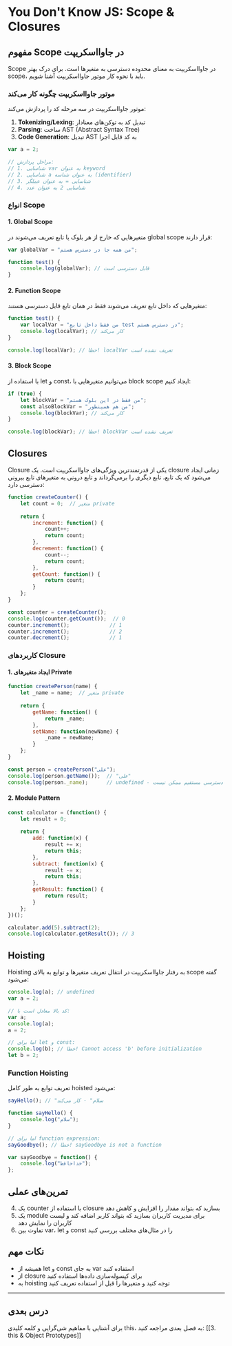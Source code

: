# You Don't Know JS: Scope & Closures

## مفهوم Scope در جاوااسکریپت

Scope در جاوااسکریپت به معنای محدوده دسترسی به متغیرها است. برای درک بهتر scope، باید با نحوه کار موتور جاوااسکریپت آشنا شویم.

### موتور جاوااسکریپت چگونه کار می‌کند
موتور جاوااسکریپت در سه مرحله کد را پردازش می‌کند:

1. **Tokenizing/Lexing**: تبدیل کد به توکن‌های معنادار
2. **Parsing**: ساخت AST (Abstract Syntax Tree)
3. **Code Generation**: تبدیل AST به کد قابل اجرا

```javascript
var a = 2;

// مراحل پردازش:
// 1. شناسایی var به عنوان keyword
// 2. شناسایی a به عنوان شناسه (identifier)
// 3. شناسایی = به عنوان عملگر
// 4. شناسایی 2 به عنوان عدد
```

### انواع Scope

#### 1. Global Scope
متغیرهایی که خارج از هر بلوک یا تابع تعریف می‌شوند در global scope قرار دارند:

```javascript
var globalVar = "من همه جا در دسترس هستم";

function test() {
    console.log(globalVar); // قابل دسترسی است
}
```

#### 2. Function Scope
متغیرهایی که داخل تابع تعریف می‌شوند فقط در همان تابع قابل دسترسی هستند:

```javascript
function test() {
    var localVar = "من فقط داخل تابع test در دسترس هستم";
    console.log(localVar); // کار می‌کند
}

console.log(localVar); // خطا! localVar تعریف نشده است
```

#### 3. Block Scope
با استفاده از let و const، می‌توانیم متغیرهایی با block scope ایجاد کنیم:

```javascript
if (true) {
    let blockVar = "من فقط در این بلوک هستم";
    const alsoBlockVar = "من هم همینطور";
    console.log(blockVar); // کار می‌کند
}

console.log(blockVar); // خطا! blockVar تعریف نشده است
```

## Closures
Closure یکی از قدرتمندترین ویژگی‌های جاوااسکریپت است. یک closure زمانی ایجاد می‌شود که یک تابع، تابع دیگری را برمی‌گرداند و تابع درونی به متغیرهای تابع بیرونی دسترسی دارد:

```javascript
function createCounter() {
    let count = 0;  // متغیر private
    
    return {
        increment: function() {
            count++;
            return count;
        },
        decrement: function() {
            count--;
            return count;
        },
        getCount: function() {
            return count;
        }
    };
}

const counter = createCounter();
console.log(counter.getCount());  // 0
counter.increment();             // 1
counter.increment();             // 2
counter.decrement();             // 1
```

### کاربردهای Closure

#### 1. ایجاد متغیرهای Private
```javascript
function createPerson(name) {
    let _name = name;  // متغیر private
    
    return {
        getName: function() {
            return _name;
        },
        setName: function(newName) {
            _name = newName;
        }
    };
}

const person = createPerson("علی");
console.log(person.getName());  // "علی"
console.log(person._name);      // undefined - دسترسی مستقیم ممکن نیست
```

#### 2. Module Pattern
```javascript
const calculator = (function() {
    let result = 0;
    
    return {
        add: function(x) {
            result += x;
            return this;
        },
        subtract: function(x) {
            result -= x;
            return this;
        },
        getResult: function() {
            return result;
        }
    };
})();

calculator.add(5).subtract(2);
console.log(calculator.getResult()); // 3
```

## Hoisting
Hoisting به رفتار جاوااسکریپت در انتقال تعریف متغیرها و توابع به بالای scope گفته می‌شود:

```javascript
console.log(a); // undefined
var a = 2;

// کد بالا معادل است با:
var a;
console.log(a);
a = 2;

// اما برای let و const:
console.log(b); // خطا! Cannot access 'b' before initialization
let b = 2;
```

### Function Hoisting
تعریف توابع به طور کامل hoisted می‌شود:

```javascript
sayHello(); // "سلام" - کار می‌کند

function sayHello() {
    console.log("سلام");
}

// اما برای function expression:
sayGoodbye(); // خطا! sayGoodbye is not a function

var sayGoodbye = function() {
    console.log("خداحافظ");
};
```

## تمرین‌های عملی

4. یک counter با استفاده از closure بسازید که بتواند مقدار را افزایش و کاهش دهد
5. یک module برای مدیریت کاربران بسازید که بتواند کاربر اضافه کند و لیست کاربران را نمایش دهد
6. تفاوت بین var، let و const را در مثال‌های مختلف بررسی کنید

## نکات مهم
- همیشه از let و const به جای var استفاده کنید
- از closure برای کپسوله‌سازی داده‌ها استفاده کنید
- به hoisting توجه کنید و متغیرها را قبل از استفاده تعریف کنید
---
## درس بعدی
برای آشنایی با مفاهیم شی‌گرایی و کلمه کلیدی this، به فصل بعدی مراجعه کنید:
[[3. this & Object Prototypes]]